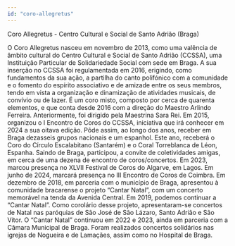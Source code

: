 ```yaml
---
id: "coro-allegretus"
---
```


Coro Allegretus - Centro Cultural e Social de Santo Adrião (Braga)

O Coro Allegretus nasceu em novembro de 2013, como uma valência de âmbito cultural do Centro Cultural e Social de Santo Adrião (CCSSA), uma Instituição Particular de Solidariedade Social com sede em Braga. A sua inserção no CCSSA foi regulamentada em 2016, erigindo, como fundamentos da sua ação, a partilha do canto polifónico com a comunidade e o fomento do espírito associativo e de amizade entre os seus membros, tendo em vista a organização e dinamização de atividades musicais, de convívio ou de lazer. É um coro misto, composto por cerca de quarenta elementos, e que conta desde 2016 com a direção do Maestro Arlindo Ferreira. Anteriormente, foi dirigido pela Maestrina Sara Rei.
	Em 2015, organizou o I Encontro de Coros do CCSSA, iniciativa que irá conhecer em 2024 a sua oitava edição. Pôde assim, ao longo dos anos, receber em Braga dezasseis grupos nacionais e um espanhol. Este ano, receberá o Coro do Círculo Escalabitano (Santarém) e o Coral Torreblanca de Léon, Espanha.
Saindo de Braga, participou, a convite de coletividades amigas, em cerca de uma dezena de encontro de coros/concertos. Em 2023, marcou presença no XLVII Festival de Coros do Algarve, em Lagos. Em junho de 2024, marcará presença no III Encontro de Coros de Coimbra.
Em dezembro de 2018, em parceria com o município de Braga, apresentou à comunidade bracarense o projeto “Cantar Natal”, com um concerto memorável na tenda da Avenida Central. Em 2019, podemos continuar a “Cantar Natal”. Como corolário desse projeto, apresentaram-se concertos de Natal nas paróquias de São José de São Lázaro, Santo Adrião e São Vítor. O “Cantar Natal” continuou em 2022 e 2023, ainda em parceria com a Câmara Municipal de Braga. Foram realizados concertos solidários nas igrejas de Nogueira e de Lamaçães, assim como no Hospital de Braga.
